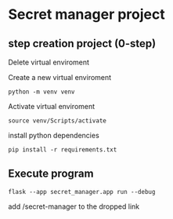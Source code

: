 # Secret manager project

## step creation project (0-step)

Delete virtual enviroment

Create a new virtual enviroment

~~~
python -m venv venv
~~~

Activate virtual enviroment

~~~
source venv/Scripts/activate
~~~

install python dependencies

~~~
pip install -r requirements.txt
~~~

## Execute program

~~~
flask --app secret_manager.app run --debug
~~~

add /secret-manager to the dropped link